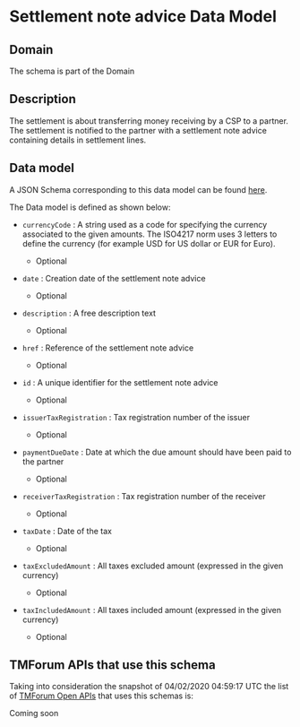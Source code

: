 # Settlement note advice Data Model

## Domain

The  schema is part of the  Domain

## Description

The settlement is about transferring money receiving by a CSP to a partner. The settlement is notified to the partner with a settlement note advice containing details in settlement lines.

## Data model

A JSON Schema corresponding to this data model can be found
[here](https://github.com/tmforum-rand/schemas/blob/candidates/Customer/SettlementNoteAdvice.schema.json).

The Data model is defined as shown below:

- `currencyCode` : A string used as a code for specifying the currency associated to the given amounts. The ISO4217 norm uses 3 letters to define the currency (for example USD for US dollar or EUR for Euro).

  - Optional


- `date` : Creation date of the settlement note advice

  - Optional


- `description` : A free description text

  - Optional


- `href` : Reference of the settlement note advice

  - Optional


- `id` : A unique identifier for the settlement note advice

  - Optional


- `issuerTaxRegistration` : Tax registration number of the issuer

  - Optional


- `paymentDueDate` : Date at which the due amount should have been paid to the partner

  - Optional


- `receiverTaxRegistration` : Tax registration number of the receiver

  - Optional


- `taxDate` : Date of the tax

  - Optional


- `taxExcludedAmount` : All taxes excluded amount (expressed in the given currency)

  - Optional


- `taxIncludedAmount` : All taxes included amount (expressed in the given currency)

  - Optional






## TMForum APIs that use this schema

Taking into consideration the snapshot of 04/02/2020 04:59:17 UTC the list of [TMForum Open APIs](https://www.tmforum.org/open-apis/) that uses this schemas is:

Coming soon